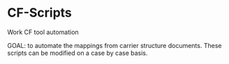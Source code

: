 # CF-Scripts
Work CF tool automation

GOAL: to automate the mappings from carrier structure documents. 
These scripts can be modified on a case by case basis.
